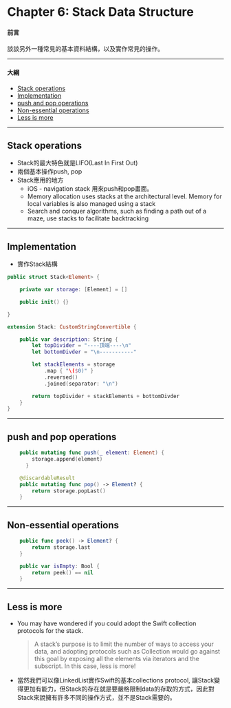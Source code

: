 # Chapter 6: Stack Data Structure

#### 前言

談談另外一種常見的基本資料結構，以及實作常見的操作。

------

#### 大綱

- [Stack operations](#1)
- [Implementation](#2)
- [push and pop operations](#3)
- [Non-essential operations](#4)
- [Less is more](#5)

------

<h2 id="1">Stack operations</h2>

- Stack的最大特色就是LIFO(Last In First Out)
- 兩個基本操作push, pop
- Stack應用的地方
  - iOS - navigation stack 用來push和pop畫面。
  - Memory allocation uses stacks at the architectural level. Memory for local variables is also managed using a stack
  - Search and conquer algorithms, such as finding a path out of a maze, use stacks to facilitate backtracking

------

<h2 id="2">Implementation</h2>

- 實作Stack結構

```Swift
public struct Stack<Element> {

    private var storage: [Element] = []

    public init() {}

}

extension Stack: CustomStringConvertible {

    public var description: String {
        let topDivider = "----頂端----\n"
        let bottomDivder = "\n-----------"

        let stackElements = storage
            .map { "\($0)" }
            .reversed()
            .joined(separator: "\n")

        return topDivider + stackElements + bottomDivder
    }
}
```

------

<h2 id="3">push and pop operations</h2>

```Swift
    public mutating func push(_ element: Element) {
        storage.append(element)
      }

    @discardableResult
    public mutating func pop() -> Element? {
        return storage.popLast()
    }
```



------

<h2 id="4">Non-essential operations </h2>

```Swift
    public func peek() -> Element? {
        return storage.last
    }

    public var isEmpty: Bool {
        return peek() == nil
    }
```



------

<h2 id="5">Less is more</h2>

- You may have wondered if you could adopt the Swift collection protocols for the stack. 

  > A stack’s purpose is to limit the number of ways to access your data, and adopting protocols such as Collection would go against this goal by exposing all the elements via iterators and the subscript. In this case, less is more!

- 當然我們可以像LinkedList實作Swift的基本collections protocol, 讓Stack變得更加有能力，但Stack的存在就是要嚴格限制data的存取的方式，因此對Stack來說擁有許多不同的操作方式，並不是Stack需要的。